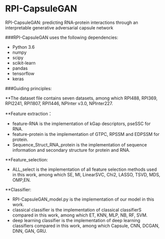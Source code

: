 # RPI-CapsuleGAN
RPI-CapsuleGAN: predicting RNA-protein interactions through an interpretable generative adversarial capsule network

###RPI-CapsuleGAN uses the following dependencies:

 * Python 3.6
 * numpy
 * scipy
 * scikit-learn
 * pandas
 * tensorflow 
 * keras

###Guiding principles: 

**The dataset file contains seven datasets, among which RPI488, RPI369, RPI2241, RPI1807, RPI1446, NPInter v3.0, NPInter227.

**Feature extraction：
 * feature-RNA is the implementation of kGap descriptors, pseSSC for RNA.
 * feature-protein is the implementation of GTPC, RPSSM and EDPSSM for protein.
 * Sequence_Struct_RNA_protein is the implementation of sequence information and secondary structure for protein and RNA.


**Feature_selection:
 * ALL_select is the implementation of all feature selection methods used in this work, among which SE, MI, LinearSVC, Chi2, LASSO, TSVD, MDS, OMP,EN.


**Classifier:
 * RPI-CapsuleGAN_model.py is the implementation of our model in this work.
 * classical classifier is the implementation of classical classifierS compared in this work, among which ET, KNN, MLP, NB, RF, SVM.
 * deep learning classifier is the implementation of deep learning classifiers compared in this work, among which Capsule, CNN, DCGAN, DNN, GAN, GRU.


